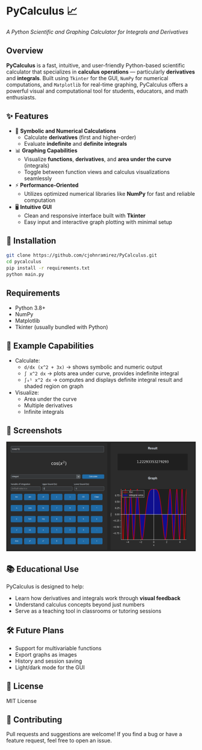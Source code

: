 # PyCalculus 📈

*A Python Scientific and Graphing Calculator for Integrals and Derivatives*

## Overview

**PyCalculus** is a fast, intuitive, and user-friendly Python-based scientific calculator that specializes in **calculus operations** — particularly **derivatives** and **integrals**. Built using `Tkinter` for the GUI, `NumPy` for numerical computations, and `Matplotlib` for real-time graphing, PyCalculus offers a powerful visual and computational tool for students, educators, and math enthusiasts.

## ✨ Features

* 🔢 **Symbolic and Numerical Calculations**
   * Calculate **derivatives** (first and higher-order)
   * Evaluate **indefinite** and **definite integrals**
* 📊 **Graphing Capabilities**
   * Visualize **functions**, **derivatives**, and **area under the curve** (integrals)
   * Toggle between function views and calculus visualizations seamlessly
* ⚡ **Performance-Oriented**
   * Utilizes optimized numerical libraries like **NumPy** for fast and reliable computation
* 🖥️ **Intuitive GUI**
   * Clean and responsive interface built with **Tkinter**
   * Easy input and interactive graph plotting with minimal setup

## 🚀 Installation

```bash
git clone https://github.com/cjohnramirez/PyCalculus.git
cd pycalculus
pip install -r requirements.txt
python main.py
```

## Requirements

* Python 3.8+
* NumPy
* Matplotlib
* Tkinter (usually bundled with Python)

## 🧪 Example Capabilities

* Calculate:
   * `d/dx (x^2 + 3x)` → shows symbolic and numeric output
   * `∫ x^2 dx` → plots area under curve, provides indefinite integral
   * `∫₀¹ x^2 dx` → computes and displays definite integral result and shaded region on graph
* Visualize:
   * Area under the curve
   * Multiple derivatives
   * Infinite integrals

## 📸 Screenshots 
![Screenshot](image-2.png)

## 📚 Educational Use

PyCalculus is designed to help:
* Learn how derivatives and integrals work through **visual feedback**
* Understand calculus concepts beyond just numbers
* Serve as a teaching tool in classrooms or tutoring sessions

## 🛠️ Future Plans

* Support for multivariable functions
* Export graphs as images
* History and session saving
* Light/dark mode for the GUI

## 📄 License

MIT License

## 🤝 Contributing

Pull requests and suggestions are welcome! If you find a bug or have a feature request, feel free to open an issue.